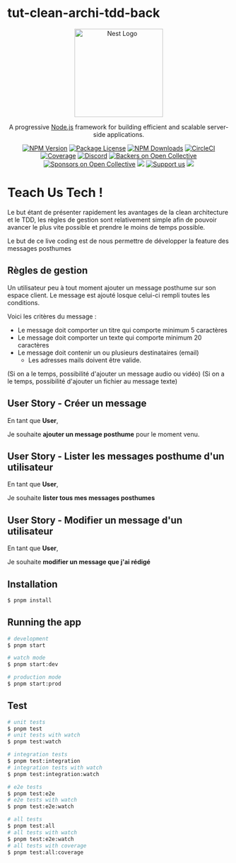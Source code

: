 # tut-clean-archi-tdd-back


<p align="center">
  <a href="http://nestjs.com/" target="blank"><img src="https://nestjs.com/img/logo-small.svg" width="200" alt="Nest Logo" /></a>
</p>

[circleci-image]: https://img.shields.io/circleci/build/github/nestjs/nest/master?token=abc123def456
[circleci-url]: https://circleci.com/gh/nestjs/nest

  <p align="center">A progressive <a href="http://nodejs.org" target="_blank">Node.js</a> framework for building efficient and scalable server-side applications.</p>
    <p align="center">
<a href="https://www.npmjs.com/~nestjscore" target="_blank"><img src="https://img.shields.io/npm/v/@nestjs/core.svg" alt="NPM Version" /></a>
<a href="https://www.npmjs.com/~nestjscore" target="_blank"><img src="https://img.shields.io/npm/l/@nestjs/core.svg" alt="Package License" /></a>
<a href="https://www.npmjs.com/~nestjscore" target="_blank"><img src="https://img.shields.io/npm/dm/@nestjs/common.svg" alt="NPM Downloads" /></a>
<a href="https://circleci.com/gh/nestjs/nest" target="_blank"><img src="https://img.shields.io/circleci/build/github/nestjs/nest/master" alt="CircleCI" /></a>
<a href="https://coveralls.io/github/nestjs/nest?branch=master" target="_blank"><img src="https://coveralls.io/repos/github/nestjs/nest/badge.svg?branch=master#9" alt="Coverage" /></a>
<a href="https://discord.gg/G7Qnnhy" target="_blank"><img src="https://img.shields.io/badge/discord-online-brightgreen.svg" alt="Discord"/></a>
<a href="https://opencollective.com/nest#backer" target="_blank"><img src="https://opencollective.com/nest/backers/badge.svg" alt="Backers on Open Collective" /></a>
<a href="https://opencollective.com/nest#sponsor" target="_blank"><img src="https://opencollective.com/nest/sponsors/badge.svg" alt="Sponsors on Open Collective" /></a>
  <a href="https://paypal.me/kamilmysliwiec" target="_blank"><img src="https://img.shields.io/badge/Donate-PayPal-ff3f59.svg"/></a>
    <a href="https://opencollective.com/nest#sponsor"  target="_blank"><img src="https://img.shields.io/badge/Support%20us-Open%20Collective-41B883.svg" alt="Support us"></a>
  <a href="https://twitter.com/nestframework" target="_blank"><img src="https://img.shields.io/twitter/follow/nestframework.svg?style=social&label=Follow"></a>
</p>
  <!--[![Backers on Open Collective](https://opencollective.com/nest/backers/badge.svg)](https://opencollective.com/nest#backer)
  [![Sponsors on Open Collective](https://opencollective.com/nest/sponsors/badge.svg)](https://opencollective.com/nest#sponsor)-->

# Teach Us Tech !

Le but étant de présenter rapidement les avantages de la clean architecture et le TDD, les règles de gestion sont relativement simple afin de pouvoir avancer le plus vite possible et prendre le moins de temps possible.

Le but de ce live coding est de nous permettre de développer la feature des messages posthumes

## Règles de gestion

Un utilisateur peu à tout moment ajouter un message posthume sur son espace client. Le message est ajouté losque celui-ci rempli toutes les conditions.

Voici les critères du message :
- Le message doit comporter un titre qui comporte minimum 5 caractères
- Le message doit comporter un texte qui comporte minimum 20 caractères
- Le message doit contenir un ou plusieurs destinataires (email)
  - Les adresses mails doivent être valide.


(Si on a le temps, possibilité d'ajouter un message audio ou vidéo)
(Si on a le temps, possibilité d'ajouter un fichier au message texte)


## User Story - Créer un message

En tant que **User**,

Je souhaite **ajouter un message posthume** pour le moment venu.


## User Story - Lister les messages posthume d'un utilisateur
En tant que **User**,

Je souhaite **lister tous mes messages posthumes**


## User Story - Modifier un message d'un utilisateur
En tant que **User**,

Je souhaite **modifier un message que j'ai rédigé**



## Installation

```bash
$ pnpm install
```

## Running the app

```bash
# development
$ pnpm start

# watch mode
$ pnpm start:dev

# production mode
$ pnpm start:prod
```

## Test

```bash
# unit tests
$ pnpm test
# unit tests with watch
$ pnpm test:watch

# integration tests
$ pnpm test:integration
# integration tests with watch
$ pnpm test:integration:watch

# e2e tests
$ pnpm test:e2e
# e2e tests with watch
$ pnpm test:e2e:watch

# all tests
$ pnpm test:all
# all tests with watch
$ pnpm test:e2e:watch
# all tests with coverage
$ pnpm test:all:coverage
```
